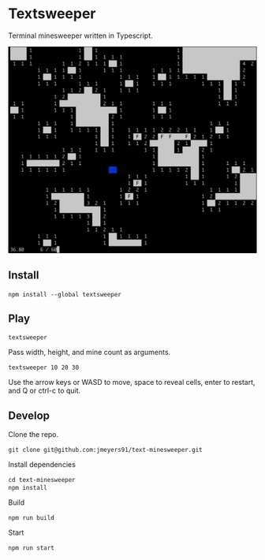 # Textsweeper

Terminal minesweeper written in Typescript.

![Screenshot](/screenshot.png)

## Install

```
npm install --global textsweeper
```

## Play

```
textsweeper
```

Pass width, height, and mine count as arguments.

```
textsweeper 10 20 30
```

Use the arrow keys or WASD to move, space to reveal cells, enter to restart, and Q or ctrl-c to quit.

## Develop

Clone the repo.

```
git clone git@github.com:jmeyers91/text-minesweeper.git
```

Install dependencies

```
cd text-minesweeper
npm install
```

Build

```
npm run build
```

Start

```
npm run start
```
